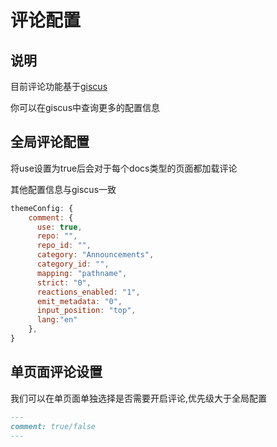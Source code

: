 # 评论配置 <Badge type="warning" text="beta" />


## 说明

目前评论功能基于[giscus](https://giscus.app/)

你可以在giscus中查询更多的配置信息

## 全局评论配置

将use设置为true后会对于每个docs类型的页面都加载评论

其他配置信息与giscus一致

```js
themeConfig: {
    comment: {
      use: true,
      repo: "",
      repo_id: "",
      category: "Announcements",
      category_id: "", 
      mapping: "pathname", 
      strict: "0", 
      reactions_enabled: "1",
      emit_metadata: "0", 
      input_position: "top",
      lang:"en"
    },
}
```

## 单页面评论设置

我们可以在单页面单独选择是否需要开启评论,优先级大于全局配置

```markdown
---
comment: true/false
---
```